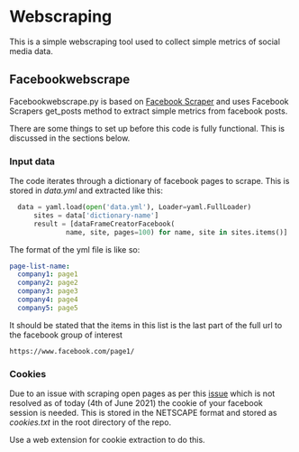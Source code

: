 # Webscraping

This is a simple webscraping tool used to collect simple metrics of social
media data.

## Facebookwebscrape

Facebookwebscrape.py is based on 
[Facebook Scraper](https://github.com/kevinzg/facebook-scraper) and uses 
Facebook Scrapers get_posts method to extract simple metrics from facebook 
posts. 

There are some things to set up before this code is fully functional. This is 
discussed in the sections below.

### Input data
The code iterates through a dictionary of facebook pages to scrape. This is stored in 
*data.yml* and extracted like this:

```python
  data = yaml.load(open('data.yml'), Loader=yaml.FullLoader)
      sites = data['dictionary-name']
      result = [dataFrameCreatorFacebook(
              name, site, pages=100) for name, site in sites.items()]
```

The format of the yml file is like so:

```yml
page-list-name:
  company1: page1
  company2: page2
  company3: page3
  company4: page4
  company5: page5
```

It should be stated that the items in this list is the last part of the full
url to the facebook group of interest

```
https://www.facebook.com/page1/
```

### Cookies

Due to an issue with scraping open pages as per this 
[issue](https://github.com/kevinzg/facebook-scraper/issues/28#issuecomment-793066983)
which is not resolved as of today (4th of June 2021) the cookie of your facebook
session is needed. This is stored in the NETSCAPE format and stored as
*cookies.txt*  in the root directory of the repo. 

Use a web extension for cookie extraction to do this.